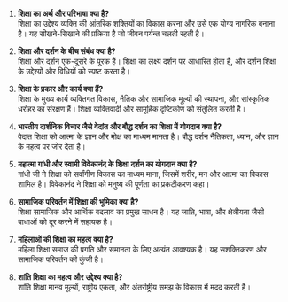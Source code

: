 1. **शिक्षा का अर्थ और परिभाषा क्या है?**  
    शिक्षा का उद्देश्य व्यक्ति की आंतरिक शक्तियों का विकास करना और उसे एक योग्य नागरिक बनाना है। यह सीखने-सिखाने की प्रक्रिया है जो जीवन पर्यन्त चलती रहती है।
    
2. **शिक्षा और दर्शन के बीच संबंध क्या है?**  
    शिक्षा और दर्शन एक-दूसरे के पूरक हैं। शिक्षा का लक्ष्य दर्शन पर आधारित होता है, और दर्शन शिक्षा के उद्देश्यों और विधियों को स्पष्ट करता है।
    
3. **शिक्षा के प्रकार और कार्य क्या हैं?**  
    शिक्षा के मुख्य कार्य व्यक्तिगत विकास, नैतिक और सामाजिक मूल्यों की स्थापना, और सांस्कृतिक धरोहर का संरक्षण हैं। शिक्षा व्यक्तिवादी और सामूहिक दृष्टिकोण को संतुलित करती है।
    
4. **भारतीय दार्शनिक विचार जैसे वेदांत और बौद्ध दर्शन का शिक्षा में योगदान क्या है?**  
    वेदांत शिक्षा को आत्मा के ज्ञान और मोक्ष का माध्यम मानता है। बौद्ध दर्शन नैतिकता, ध्यान, और ज्ञान के महत्व पर जोर देता है।
    
5. **महात्मा गांधी और स्वामी विवेकानंद के शिक्षा दर्शन का योगदान क्या है?**  
    गांधी जी ने शिक्षा को सर्वांगीण विकास का माध्यम माना, जिसमें शरीर, मन और आत्मा का विकास शामिल है। विवेकानंद ने शिक्षा को मनुष्य की पूर्णता का प्रकटीकरण कहा।
    
6. **सामाजिक परिवर्तन में शिक्षा की भूमिका क्या है?**  
    शिक्षा सामाजिक और आर्थिक बदलाव का प्रमुख साधन है। यह जाति, भाषा, और क्षेत्रीयता जैसी बाधाओं को दूर करने में सहायक है।
    
7. **महिलाओं की शिक्षा का महत्व क्या है?**  
    महिला शिक्षा समाज की प्रगति और समानता के लिए अत्यंत आवश्यक है। यह सशक्तिकरण और सामाजिक परिवर्तन की कुंजी है।
    
8. **शांति शिक्षा का महत्व और उद्देश्य क्या है?**  
    शांति शिक्षा मानव मूल्यों, राष्ट्रीय एकता, और अंतर्राष्ट्रीय समझ के विकास में मदद करती है।
    